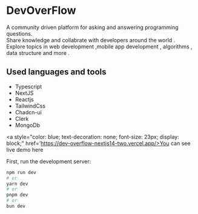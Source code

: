 <h1>DevOverFlow</h1>

<p>
A community driven platform for asking and answering programming questions. <br/>
Share knowledge and collabrate with developers around the world . <br />
Explore topics in web development ,mobile app development , algorithms , data structure and more .
</p>

<h2>Used languages and tools</h2>
<ul>
  <li>Typescript</li>
    <li>NextJS</li>
    <li>Reactjs</li>
  <li>TailwindCss</li>
  <li>Chadcn-ui</li>
  <li>Clerk</li>
  <li>MongoDb</li>
</ul>



<a style="color: blue; text-decoration: none; font-size: 23px; display: block;" href='https://dev-overflow-nextjs14-two.vercel.app/>You can see live demo here</a>




First, run the development server:
```bash
npm run dev
# or
yarn dev
# or
pnpm dev
# or
bun dev
```

